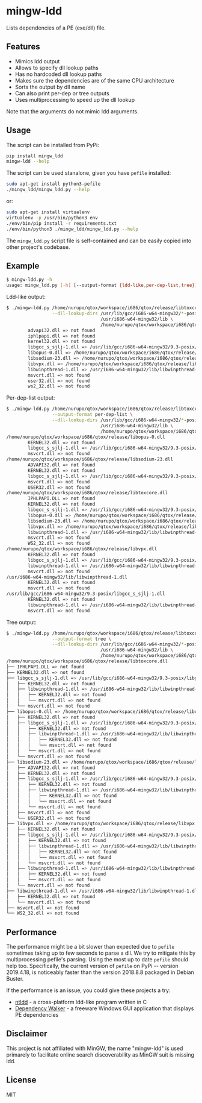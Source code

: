 # mingw-ldd

Lists dependencies of a PE (exe/dll) file.


## Features

- Mimics ldd output
- Allows to specify dll lookup paths
- Has no hardcoded dll lookup paths
- Makes sure the dependencies are of the same CPU architecture
- Sorts the output by dll name
- Can also print per-dep or tree outputs
- Uses multiprocessing to speed up the dll lookup

Note that the arguments do not mimic ldd arguments.


## Usage

The script can be installed from PyPi:

```sh
pip install mingw_ldd
mingw-ldd --help
```

The script can be used stanalone, given you have `pefile` installed:

```sh
sudo apt-get install python3-pefile
./mingw_ldd/mingw_ldd.py --help
```

or:

```sh
sudo apt-get install virtualenv
virtualenv -p /usr/bin/python3 env
./env/bin/pip install -r requirements.txt
./env/bin/python3 ./mingw_ldd/mingw_ldd.py --help
```

The `mingw_ldd.py` script file is self-contained and can be easily copied into other project's codebase.


## Example

```sh
$ mingw-ldd.py -h
usage: mingw_ldd.py [-h] [--output-format {ldd-like,per-dep-list,tree}] --dll-lookup-dirs DLL_LOOKUP_DIR [DLL_LOOKUP_DIR ...] [--disable-multiprocessing] PE_FILE
```

Ldd-like output:

```sh
$ ./mingw-ldd.py /home/nurupo/qtox/workspace/i686/qtox/release/libtoxcore.dll \
                 --dll-lookup-dirs /usr/lib/gcc/i686-w64-mingw32/*-posix \
                                   /usr/i686-w64-mingw32/lib \
                                   /home/nurupo/qtox/workspace/i686/qtox/release
        advapi32.dll => not found
        iphlpapi.dll => not found
        kernel32.dll => not found
        libgcc_s_sjlj-1.dll => /usr/lib/gcc/i686-w64-mingw32/9.3-posix/libgcc_s_sjlj-1.dll
        libopus-0.dll => /home/nurupo/qtox/workspace/i686/qtox/release/libopus-0.dll
        libsodium-23.dll => /home/nurupo/qtox/workspace/i686/qtox/release/libsodium-23.dll
        libvpx.dll => /home/nurupo/qtox/workspace/i686/qtox/release/libvpx.dll
        libwinpthread-1.dll => /usr/i686-w64-mingw32/lib/libwinpthread-1.dll
        msvcrt.dll => not found
        user32.dll => not found
        ws2_32.dll => not found
```

Per-dep-list output:

```sh
$ ./mingw-ldd.py /home/nurupo/qtox/workspace/i686/qtox/release/libtoxcore.dll \
                 --output-format per-dep-list \
                 --dll-lookup-dirs /usr/lib/gcc/i686-w64-mingw32/*-posix \
                                   /usr/i686-w64-mingw32/lib \
                                   /home/nurupo/qtox/workspace/i686/qtox/release
/home/nurupo/qtox/workspace/i686/qtox/release/libopus-0.dll
        KERNEL32.dll => not found
        libgcc_s_sjlj-1.dll => /usr/lib/gcc/i686-w64-mingw32/9.3-posix/libgcc_s_sjlj-1.dll
        msvcrt.dll => not found
/home/nurupo/qtox/workspace/i686/qtox/release/libsodium-23.dll
        ADVAPI32.dll => not found
        KERNEL32.dll => not found
        libgcc_s_sjlj-1.dll => /usr/lib/gcc/i686-w64-mingw32/9.3-posix/libgcc_s_sjlj-1.dll
        msvcrt.dll => not found
        USER32.dll => not found
/home/nurupo/qtox/workspace/i686/qtox/release/libtoxcore.dll
        IPHLPAPI.DLL => not found
        KERNEL32.dll => not found
        libgcc_s_sjlj-1.dll => /usr/lib/gcc/i686-w64-mingw32/9.3-posix/libgcc_s_sjlj-1.dll
        libopus-0.dll => /home/nurupo/qtox/workspace/i686/qtox/release/libopus-0.dll
        libsodium-23.dll => /home/nurupo/qtox/workspace/i686/qtox/release/libsodium-23.dll
        libvpx.dll => /home/nurupo/qtox/workspace/i686/qtox/release/libvpx.dll
        libwinpthread-1.dll => /usr/i686-w64-mingw32/lib/libwinpthread-1.dll
        msvcrt.dll => not found
        WS2_32.dll => not found
/home/nurupo/qtox/workspace/i686/qtox/release/libvpx.dll
        KERNEL32.dll => not found
        libgcc_s_sjlj-1.dll => /usr/lib/gcc/i686-w64-mingw32/9.3-posix/libgcc_s_sjlj-1.dll
        libwinpthread-1.dll => /usr/i686-w64-mingw32/lib/libwinpthread-1.dll
        msvcrt.dll => not found
/usr/i686-w64-mingw32/lib/libwinpthread-1.dll
        KERNEL32.dll => not found
        msvcrt.dll => not found
/usr/lib/gcc/i686-w64-mingw32/9.3-posix/libgcc_s_sjlj-1.dll
        KERNEL32.dll => not found
        libwinpthread-1.dll => /usr/i686-w64-mingw32/lib/libwinpthread-1.dll
        msvcrt.dll => not found
```


Tree output:

```sh
$ ./mingw-ldd.py /home/nurupo/qtox/workspace/i686/qtox/release/libtoxcore.dll \
                 --output-format tree \
                 --dll-lookup-dirs /usr/lib/gcc/i686-w64-mingw32/*-posix \
                                   /usr/i686-w64-mingw32/lib \
                                   /home/nurupo/qtox/workspace/i686/qtox/release
/home/nurupo/qtox/workspace/i686/qtox/release/libtoxcore.dll
├── IPHLPAPI.DLL => not found
├── KERNEL32.dll => not found
├── libgcc_s_sjlj-1.dll => /usr/lib/gcc/i686-w64-mingw32/9.3-posix/libgcc_s_sjlj-1.dll
│   ├── KERNEL32.dll => not found
│   ├── libwinpthread-1.dll => /usr/i686-w64-mingw32/lib/libwinpthread-1.dll
│   │   ├── KERNEL32.dll => not found
│   │   └── msvcrt.dll => not found
│   └── msvcrt.dll => not found
├── libopus-0.dll => /home/nurupo/qtox/workspace/i686/qtox/release/libopus-0.dll
│   ├── KERNEL32.dll => not found
│   ├── libgcc_s_sjlj-1.dll => /usr/lib/gcc/i686-w64-mingw32/9.3-posix/libgcc_s_sjlj-1.dll
│   │   ├── KERNEL32.dll => not found
│   │   ├── libwinpthread-1.dll => /usr/i686-w64-mingw32/lib/libwinpthread-1.dll
│   │   │   ├── KERNEL32.dll => not found
│   │   │   └── msvcrt.dll => not found
│   │   └── msvcrt.dll => not found
│   └── msvcrt.dll => not found
├── libsodium-23.dll => /home/nurupo/qtox/workspace/i686/qtox/release/libsodium-23.dll
│   ├── ADVAPI32.dll => not found
│   ├── KERNEL32.dll => not found
│   ├── libgcc_s_sjlj-1.dll => /usr/lib/gcc/i686-w64-mingw32/9.3-posix/libgcc_s_sjlj-1.dll
│   │   ├── KERNEL32.dll => not found
│   │   ├── libwinpthread-1.dll => /usr/i686-w64-mingw32/lib/libwinpthread-1.dll
│   │   │   ├── KERNEL32.dll => not found
│   │   │   └── msvcrt.dll => not found
│   │   └── msvcrt.dll => not found
│   ├── msvcrt.dll => not found
│   └── USER32.dll => not found
├── libvpx.dll => /home/nurupo/qtox/workspace/i686/qtox/release/libvpx.dll
│   ├── KERNEL32.dll => not found
│   ├── libgcc_s_sjlj-1.dll => /usr/lib/gcc/i686-w64-mingw32/9.3-posix/libgcc_s_sjlj-1.dll
│   │   ├── KERNEL32.dll => not found
│   │   ├── libwinpthread-1.dll => /usr/i686-w64-mingw32/lib/libwinpthread-1.dll
│   │   │   ├── KERNEL32.dll => not found
│   │   │   └── msvcrt.dll => not found
│   │   └── msvcrt.dll => not found
│   ├── libwinpthread-1.dll => /usr/i686-w64-mingw32/lib/libwinpthread-1.dll
│   │   ├── KERNEL32.dll => not found
│   │   └── msvcrt.dll => not found
│   └── msvcrt.dll => not found
├── libwinpthread-1.dll => /usr/i686-w64-mingw32/lib/libwinpthread-1.dll
│   ├── KERNEL32.dll => not found
│   └── msvcrt.dll => not found
├── msvcrt.dll => not found
└── WS2_32.dll => not found
```


## Performance

The performance might be a bit slower than expected due to `pefile` sometimes taking up to few seconds to parse a dll.
We try to mitigate this by multiprocessing pefile's parsing.
Using the most up to date `pefile` should help too.
Specifically, the current version of `pefile` on PyPi -- version 2019.4.18, is noticeably faster than the version 2018.8.8 packaged in Debian Buster.

If the performance is an issue, you could give these projects a try:

- [ntldd](https://github.com/LRN/ntldd) - a cross-platform ldd-like program written in C
- [Dependency Walker](https://www.dependencywalker.com/) - a freeware Windows GUI application that displays PE dependencies


## Disclaimer

This project is not affiliated with MinGW, the name "mingw-ldd" is used primarely to facilitate online search discoverability as MinGW suit is missing ldd.


## License

MIT
